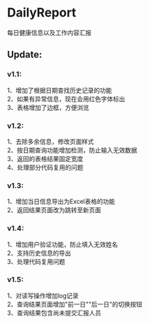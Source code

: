 # DailyReport
每日健康信息以及工作内容汇报  
  
## Update:  
### v1.1:  
1、增加了根据日期查找历史记录的功能  
2、如果有异常信息，现在会用红色字体标出  
3、表格增加了边框，方便浏览  

### v1.2:  
1、去除多余信息，修改页面样式  
2、按日期查询功能增加检测，防止输入无效数据  
3、返回的表格结果固定宽度  
4、处理部分代码复用的问题  

### v1.3:
1、增加当日信息导出为Excel表格的功能  
2、返回结果页面改为跳转至新页面  

### v1.4:  
1、增加用户验证功能，防止填入无效姓名  
2、支持历史信息的导出  
3、处理代码复用问题  
  
### v1.5:  
1、对读写操作增加log记录  
2、查询结果页面增加"前一日""后一日"的切换按钮  
3、查询结果包含尚未提交汇报人员  